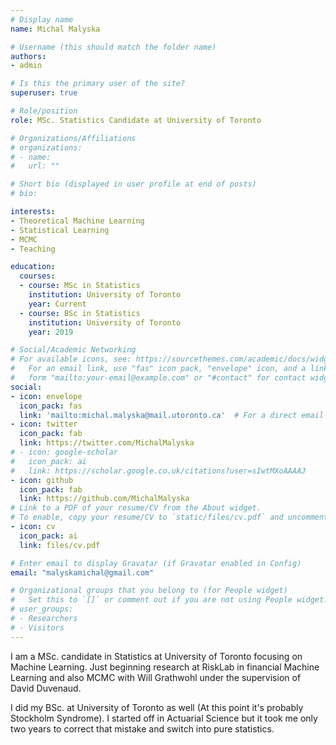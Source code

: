 ```yaml
---
# Display name
name: Michal Malyska

# Username (this should match the folder name)
authors:
- admin

# Is this the primary user of the site?
superuser: true

# Role/position
role: MSc. Statistics Candidate at University of Toronto

# Organizations/Affiliations
# organizations:
# - name:
#   url: ""

# Short bio (displayed in user profile at end of posts)
# bio:

interests:
- Theoretical Machine Learning
- Statistical Learning
- MCMC
- Teaching

education:
  courses:
  - course: MSc in Statistics
    institution: University of Toronto
    year: Current
  - course: BSc in Statistics
    institution: University of Toronto
    year: 2019

# Social/Academic Networking
# For available icons, see: https://sourcethemes.com/academic/docs/widgets/#icons
#   For an email link, use "fas" icon pack, "envelope" icon, and a link in the
#   form "mailto:your-email@example.com" or "#contact" for contact widget.
social:
- icon: envelope
  icon_pack: fas
  link: 'mailto:michal.malyska@mail.utoronto.ca'  # For a direct email link, use "mailto:test@example.org".
- icon: twitter
  icon_pack: fab
  link: https://twitter.com/MichalMalyska
# - icon: google-scholar
#   icon_pack: ai
#   link: https://scholar.google.co.uk/citations?user=sIwtMXoAAAAJ
- icon: github
  icon_pack: fab
  link: https://github.com/MichalMalyska
# Link to a PDF of your resume/CV from the About widget.
# To enable, copy your resume/CV to `static/files/cv.pdf` and uncomment the lines below.
- icon: cv
  icon_pack: ai
  link: files/cv.pdf

# Enter email to display Gravatar (if Gravatar enabled in Config)
email: "malyskamichal@gmail.com"

# Organizational groups that you belong to (for People widget)
#   Set this to `[]` or comment out if you are not using People widget.
# user_groups:
# - Researchers
# - Visitors
---
```


I am a MSc. candidate in Statistics at University of Toronto focusing on Machine
Learning. Just beginning research at RiskLab in financial Machine Learning and
also MCMC with Will Grathwohl under the supervision of David Duvenaud.

I did my BSc. at University of Toronto as well (At this point it's probably
Stockholm Syndrome). I started off in Actuarial Science but it took me only two
years to correct that mistake and switch into pure statistics.
